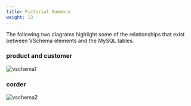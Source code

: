 ```yaml
---
title: Pictorial Summary
weight: 13
---
```


The following two diagrams highlight some of the relationships that exist between VSchema elements and the MySQL tables.

### product and customer

![vschema1](../img/vschema1.png)

### corder

![vschema2](../img/vschema2.png)
